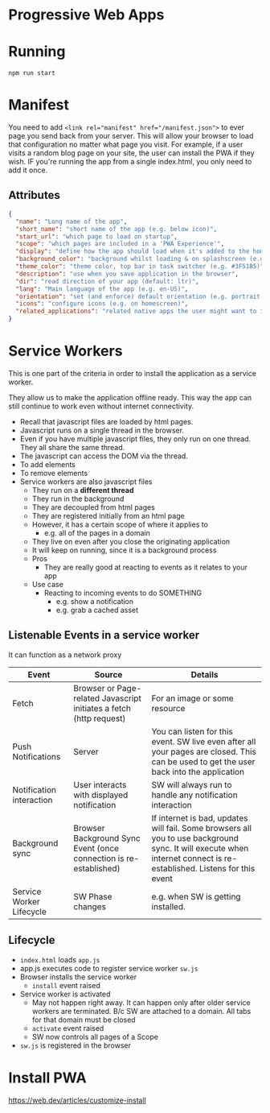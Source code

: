 # Progressive Web Apps

# Running
`npm run start`

# Manifest
You need to add `<link rel="manifest" href="/manifest.json">` to ever page you send back from your server. This will allow your browser to load that configuration no matter what page you visit. For example, if a user visits a random blog page on your site, the user can install the PWA if they wish. IF you're running the app from a single index.html, you only need to add it once.

## Attributes
```json
{
  "name": "Long name of the app",
  "short_name": "short name of the app (e.g. below icon)",
  "start_url": "which page to load on startup",
  "scope": "which pages are included in a 'PWA Experience'",
  "display": "define how the app should load when it's added to the homescreen. should it show the browser bar or not? Recommend to show as standalone (e.g. standalone)",
  "background_color": "background whilst loading & on splashscreen (e.g. #FFF)",
  "theme_color": "theme color, top bar in task switcher (e.g. #3F51B5)",
  "description": "use when you save application in the browser",
  "dir": "read direction of your app (default: ltr)",
  "lang": "Main language of the app (e.g. en-US)",
  "orientation": "set (and enforce) default orientation (e.g. portrait-primary)",
  "icons": "configure icons (e.g. on homescreen)",
  "related_applications": "related native apps the user might want to install. You can recommend your native coexisting app, for example"
}
```

# Service Workers
This is one part of the criteria in order to install the application as a service worker.

They allow us to make the application offline ready. This way the app can still continue to work even without internet connectivity. 

- Recall that javascript files are loaded by html pages. 
- Javascript runs on a single thread in the browser.
- Even if you have multiple javascript files, they only run on one thread. They all share the same thread.
- The javascript can access the DOM via the thread. 
- To add elements
- To remove elements
- Service workers are also javascript files
  - They run on a **different thread**
  - They run in the background
  - They are decoupled from html pages
  - They are registered initially from an html page
  - However, it has a certain scope of where it applies to
    - e.g. all of the pages in a domain
  - They live on even after you close the originating application
  - It will keep on running, since it is a background process
  - Pros
    - They are really good at reacting to events as it relates to your app
  - Use case
    - Reacting to incoming events to do SOMETHING
      - e.g. show a notification
      - e.g. grab a cached asset
## Listenable Events in a service worker
It can function as a network proxy  

| Event                    | Source                                                              | Details                                                                                                                                                              |
|--------------------------|---------------------------------------------------------------------|----------------------------------------------------------------------------------------------------------------------------------------------------------------------|
| Fetch                    | Browser or Page-related Javascript initiates a fetch (http request) | For an image or some resource                                                                                                                                        |
| Push Notifications       | Server                                                              | You can listen for this event. SW live even after all your pages are closed. This can be used to get the user back into the application                              | 
| Notification interaction | User interacts with displayed notification                          | SW will always run to handle any notification interaction                                                                                                            |
| Background sync          | Browser Background Sync Event (once connection is re-established)   | If internet is bad, updates will fail. Some browsers all you to use background sync. It will execute when internet connect is re-established. Listens for this event |
| Service Worker Lifecycle | SW Phase changes | e.g. when SW is getting installed.                                                                                                                                   |

## Lifecycle
- `index.html` loads `app.js`
- app.js executes code to register service worker `sw.js`
- Browser installs the service worker
  - `install` event raised
- Service worker is activated
  - May not happen right away. It can happen only after older service workers are terminated. B/c SW are attached to a domain. All tabs for that domain must be closed
  - `activate` event raised
  - SW now controls all pages of a Scope
- `sw.js` is registered in the browser

# Install PWA
https://web.dev/articles/customize-install
